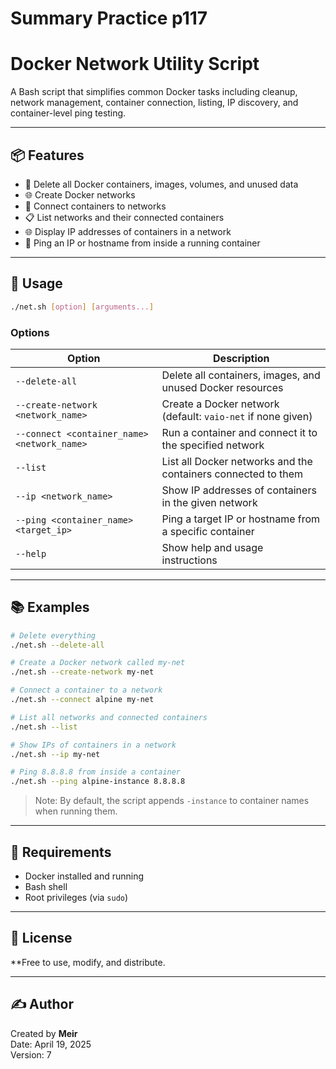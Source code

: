 # Summary Practice p117

# Docker Network Utility Script

A Bash script that simplifies common Docker tasks including cleanup, network management, container connection, listing, IP discovery, and container-level ping testing.

---

## 📦 Features

- 🧹 Delete all Docker containers, images, volumes, and unused data
- 🌐 Create Docker networks
- 🔌 Connect containers to networks
- 📋 List networks and their connected containers
- 🌐 Display IP addresses of containers in a network
- 📡 Ping an IP or hostname from inside a running container

---

## 🚀 Usage

```bash
./net.sh [option] [arguments...]
```

### Options

| Option | Description |
|--------|-------------|
| `--delete-all` | Delete all containers, images, and unused Docker resources |
| `--create-network <network_name>` | Create a Docker network (default: `vaio-net` if none given) |
| `--connect <container_name> <network_name>` | Run a container and connect it to the specified network |
| `--list` | List all Docker networks and the containers connected to them |
| `--ip <network_name>` | Show IP addresses of containers in the given network |
| `--ping <container_name> <target_ip>` | Ping a target IP or hostname from a specific container |
| `--help` | Show help and usage instructions |

---

## 📚 Examples

```bash
# Delete everything
./net.sh --delete-all

# Create a Docker network called my-net
./net.sh --create-network my-net

# Connect a container to a network
./net.sh --connect alpine my-net

# List all networks and connected containers
./net.sh --list

# Show IPs of containers in a network
./net.sh --ip my-net

# Ping 8.8.8.8 from inside a container
./net.sh --ping alpine-instance 8.8.8.8
```

> Note: By default, the script appends `-instance` to container names when running them.

---

## 🔧 Requirements

- Docker installed and running
- Bash shell
- Root privileges (via `sudo`)

---

## 🪪 License

**Free to use, modify, and distribute.

---

## ✍️ Author

Created by **Meir**  
Date: April 19, 2025  
Version: 7
